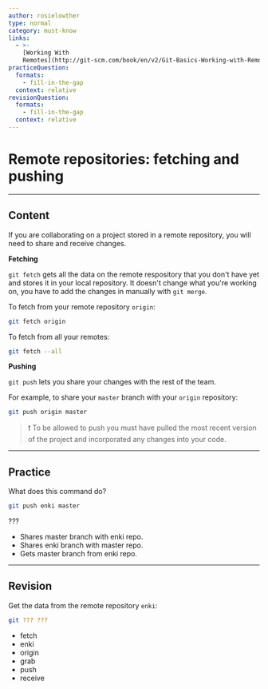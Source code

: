 ```yaml
---
author: rosielowther
type: normal
category: must-know
links:
  - >-
    [Working With
    Remotes](http://git-scm.com/book/en/v2/Git-Basics-Working-with-Remotes){website}
practiceQuestion:
  formats:
    - fill-in-the-gap
  context: relative
revisionQuestion:
  formats:
    - fill-in-the-gap
  context: relative
---
```


# Remote repositories: fetching and pushing


---

## Content

If you are collaborating on a project stored in a remote repository, you will need to share and receive changes.

**Fetching**

`git fetch` gets all the data on the remote respository that you don't have yet and stores it in your local repository. It doesn't change what you're working on, you have to add the changes in manually with `git merge`.

To fetch from your remote repository `origin`:

```bash
git fetch origin
```

To fetch from all your remotes:

```bash
git fetch --all
```

**Pushing**

`git push` lets you share your changes with the rest of the team. 

For example, to share your `master` branch with your `origin` repository:

```bash
git push origin master
```

> ❗ To be allowed to push you must have pulled the most recent version of the project and incorporated any changes into your code.


---

## Practice

What does this command do?

```bash
git push enki master
```

???

- Shares master branch with enki repo.
- Shares enki branch with master repo.
- Gets master branch from enki repo.


---

## Revision

Get the data from the remote repository `enki`:

```bash
git ??? ???
```

- fetch
- enki
- origin
- grab
- push
- receive
